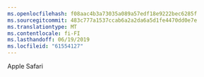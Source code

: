 ```yaml
---
ms.openlocfilehash: f08aac4b3a73035a089a57edf18e9222bec6285f
ms.sourcegitcommit: 483c777a1537ccab6a2a2da6a5d1fe4470dd0e7e
ms.translationtype: MT
ms.contentlocale: fi-FI
ms.lasthandoff: 06/19/2019
ms.locfileid: "61554127"
---
```

Apple Safari